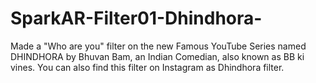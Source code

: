 # SparkAR-Filter01-Dhindhora-
Made a "Who are you" filter on the new Famous YouTube Series named  DHINDHORA by Bhuvan Bam, an Indian Comedian, also known as BB ki vines.
You can also find this filter on Instagram as Dhindhora filter.
